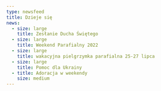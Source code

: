 ```yaml
---
type: newsfeed
title: Dzieje się
news:
  - size: large
    title: Zesłanie Ducha Świętego
  - size: large
    title: Weekend Parafialny 2022
  - size: large
    title: wakacyjna pielgrzymka parafialna 25-27 lipca
  - size: large
    title: Pomoc dla Ukrainy
  - title: Adoracja w weekendy
    size: medium
---
```

